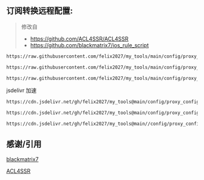 ## 订阅转换远程配置:
> 修改自
> - https://github.com/ACL4SSR/ACL4SSR
> - https://github.com/blackmatrix7/ios_rule_script
``` sh
https://raw.githubusercontent.com/felix2027/my_tools/main/config/proxy_config.ini
```
``` sh
https://raw.githubusercontent.com/felix2027/my_tools/main/config/proxy_config_mini.ini

```
``` sh
https://raw.githubusercontent.com/felix2027/my_tools/main/config/proxy_config_next.ini
```
jsdelivr 加速
``` sh
https://cdn.jsdelivr.net/gh/felix2027/my_tools@main/config/proxy_config.ini
```
``` sh
https://cdn.jsdelivr.net/gh/felix2027/my_tools@main/config/proxy_config_mini.ini
``` 
``` sh
https://cdn.jsdelivr.net/gh/felix2027/my_tools@main//config/proxy_config_next.ini
```

## 感谢/引用

[blackmatrix7](https://github.com/blackmatrix7/ios_rule_script/)

[ACL4SSR](https://github.com/ACL4SSR/ACL4SSR)
